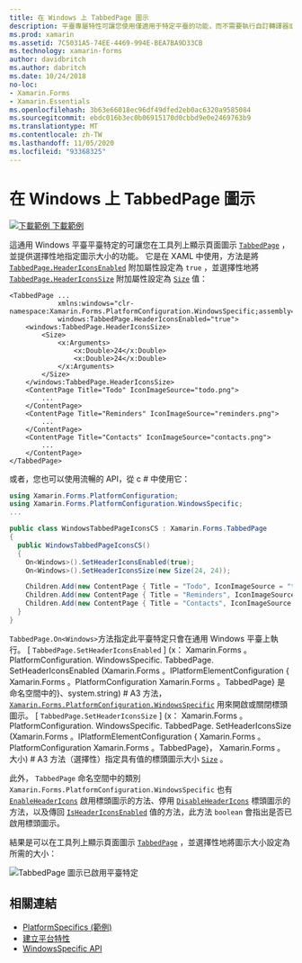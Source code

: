 ```yaml
---
title: 在 Windows 上 TabbedPage 圖示
description: 平臺專屬特性可讓您使用僅適用于特定平臺的功能，而不需要執行自訂轉譯器或效果。 本文說明如何使用 Windows 平臺特定的，讓頁面圖示顯示在 TabbedPage 工具列上。
ms.prod: xamarin
ms.assetid: 7C5031A5-74EE-4469-994E-BEA7BA9D33CB
ms.technology: xamarin-forms
author: davidbritch
ms.author: dabritch
ms.date: 10/24/2018
no-loc:
- Xamarin.Forms
- Xamarin.Essentials
ms.openlocfilehash: 3b63e66018ec96df49dfed2eb0ac6320a9585084
ms.sourcegitcommit: ebdc016b3ec0b06915170d0cbbd9e0e2469763b9
ms.translationtype: MT
ms.contentlocale: zh-TW
ms.lasthandoff: 11/05/2020
ms.locfileid: "93368325"
---
```

# <a name="tabbedpage-icons-on-windows"></a>在 Windows 上 TabbedPage 圖示

[![下載範例](~/media/shared/download.png) 下載範例](/samples/xamarin/xamarin-forms-samples/userinterface-platformspecifics)

這通用 Windows 平臺平臺特定的可讓您在工具列上顯示頁面圖示 [`TabbedPage`](xref:Xamarin.Forms.TabbedPage) ，並提供選擇性地指定圖示大小的功能。 它是在 XAML 中使用，方法是將 [`TabbedPage.HeaderIconsEnabled`](xref:Xamarin.Forms.PlatformConfiguration.WindowsSpecific.TabbedPage.HeaderIconsEnabledProperty) 附加屬性設定為 `true` ，並選擇性地將 [`TabbedPage.HeaderIconsSize`](xref:Xamarin.Forms.PlatformConfiguration.WindowsSpecific.TabbedPage.HeaderIconsSizeProperty) 附加屬性設定為 [`Size`](xref:Xamarin.Forms.Size) 值：

```xaml
<TabbedPage ...
            xmlns:windows="clr-namespace:Xamarin.Forms.PlatformConfiguration.WindowsSpecific;assembly=Xamarin.Forms.Core"
            windows:TabbedPage.HeaderIconsEnabled="true">
    <windows:TabbedPage.HeaderIconsSize>
        <Size>
            <x:Arguments>
                <x:Double>24</x:Double>
                <x:Double>24</x:Double>
            </x:Arguments>
        </Size>
    </windows:TabbedPage.HeaderIconsSize>
    <ContentPage Title="Todo" IconImageSource="todo.png">
        ...
    </ContentPage>
    <ContentPage Title="Reminders" IconImageSource="reminders.png">
        ...
    </ContentPage>
    <ContentPage Title="Contacts" IconImageSource="contacts.png">
        ...
    </ContentPage>
</TabbedPage>
```

或者，您也可以使用流暢的 API，從 c # 中使用它：

```csharp
using Xamarin.Forms.PlatformConfiguration;
using Xamarin.Forms.PlatformConfiguration.WindowsSpecific;
...

public class WindowsTabbedPageIconsCS : Xamarin.Forms.TabbedPage
{
  public WindowsTabbedPageIconsCS()
  {
    On<Windows>().SetHeaderIconsEnabled(true);
    On<Windows>().SetHeaderIconsSize(new Size(24, 24));

    Children.Add(new ContentPage { Title = "Todo", IconImageSource = "todo.png" });
    Children.Add(new ContentPage { Title = "Reminders", IconImageSource = "reminders.png" });
    Children.Add(new ContentPage { Title = "Contacts", IconImageSource = "contacts.png" });
  }
}
```

`TabbedPage.On<Windows>`方法指定此平臺特定只會在通用 Windows 平臺上執行。 [ `TabbedPage.SetHeaderIconsEnabled` ] (x： Xamarin.Forms 。PlatformConfiguration. WindowsSpecific. TabbedPage. SetHeaderIconsEnabled (Xamarin.Forms 。IPlatformElementConfiguration { Xamarin.Forms 。PlatformConfiguration Xamarin.Forms 。TabbedPage} 是命名空間中的}、system.string) # A3 方法， [`Xamarin.Forms.PlatformConfiguration.WindowsSpecific`](xref:Xamarin.Forms.PlatformConfiguration.WindowsSpecific) 用來開啟或關閉標頭圖示。 [ `TabbedPage.SetHeaderIconsSize` ] (x： Xamarin.Forms 。PlatformConfiguration. WindowsSpecific. TabbedPage. SetHeaderIconsSize (Xamarin.Forms 。IPlatformElementConfiguration { Xamarin.Forms 。PlatformConfiguration Xamarin.Forms 。TabbedPage}， Xamarin.Forms 。大小) # A3 方法（選擇性）指定具有值的標頭圖示大小 [`Size`](xref:Xamarin.Forms.Size) 。

此外， `TabbedPage` 命名空間中的類別 `Xamarin.Forms.PlatformConfiguration.WindowsSpecific` 也有 [`EnableHeaderIcons`](xref:Xamarin.Forms.PlatformConfiguration.WindowsSpecific.TabbedPage.EnableHeaderIcons*) 啟用標頭圖示的方法、停用 [`DisableHeaderIcons`](xref:Xamarin.Forms.PlatformConfiguration.WindowsSpecific.TabbedPage.DisableHeaderIcons*) 標頭圖示的方法，以及傳回 [`IsHeaderIconsEnabled`](xref:Xamarin.Forms.PlatformConfiguration.WindowsSpecific.TabbedPage.IsHeaderIconsEnabled*) 值的方法，此方法 `boolean` 會指出是否已啟用標頭圖示。

結果是可以在工具列上顯示頁面圖示 [`TabbedPage`](xref:Xamarin.Forms.TabbedPage) ，並選擇性地將圖示大小設定為所需的大小：

![TabbedPage 圖示已啟用平臺特定](tabbedpage-icons-images/tabbedpage-icons.png "TabbedPage 圖示已啟用平臺特定")

## <a name="related-links"></a>相關連結

- [PlatformSpecifics (範例) ](/samples/xamarin/xamarin-forms-samples/userinterface-platformspecifics)
- [建立平台特性](~/xamarin-forms/platform/platform-specifics/index.md#creating-platform-specifics)
- [WindowsSpecific API](xref:Xamarin.Forms.PlatformConfiguration.WindowsSpecific)